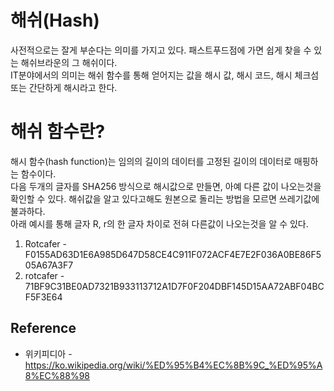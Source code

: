 # 해쉬(Hash)
사전적으로는 잘게 부순다는 의미를 가지고 있다. 패스트푸드점에 가면 쉽게 찾을 수 있는 해쉬브라운의 그 해쉬이다.  
IT분야에서의 의미는 해쉬 함수를 통해 얻어지는 값을 해시 값, 해시 코드, 해시 체크섬 또는 간단하게 해시라고 한다.  

# 해쉬 함수란?
해시 함수(hash function)는 임의의 길이의 데이터를 고정된 길이의 데이터로 매핑하는 함수이다.  
다음 두개의 글자를 SHA256 방식으로 해시값으로 만들면, 아예 다른 값이 나오는것을 확인할 수 있다.
해쉬값을 알고 있다고해도 원본으로 돌리는 방법을 모르면 쓰레기값에 불과하다.  
아래 예시를 통해 글자 R, r의 한 글자 차이로 전혀 다른값이 나오는것을 알 수 있다.

1. Rotcafer - F0155AD63D1E6A985D647D58CE4C911F072ACF4E7E2F036A0BE86F505A67A3F7  
2. rotcafer - 71BF9C31BE0AD7321B933113712A1D7F0F204DBF145D15AA72ABF04BCF5F3E64  




## Reference
* 위키피디아 - https://ko.wikipedia.org/wiki/%ED%95%B4%EC%8B%9C_%ED%95%A8%EC%88%98
